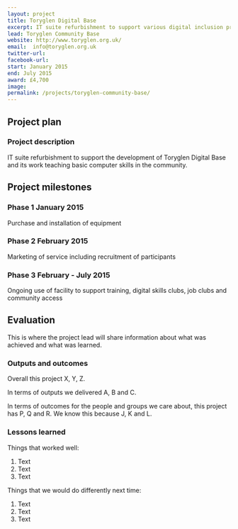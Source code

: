 ```yaml
---
layout: project
title: Toryglen Digital Base
excerpt: IT suite refurbishment to support various digital inclusion projects
lead: Toryglen Community Base
website: http://www.toryglen.org.uk/
email:  info@toryglen.org.uk
twitter-url: facebook-url: 
start: January 2015
end: July 2015
award: £4,700
image:
permalink: /projects/toryglen-community-base/ 
---
```


## Project plan

### Project description

IT suite refurbishment to support the development of Toryglen Digital Base and its work teaching basic computer skills in the community. 


## Project milestones

### Phase 1 January 2015

Purchase and installation of equipment

### Phase 2 February 2015

Marketing of service including recruitment of participants 

### Phase 3 February - July 2015

Ongoing use of facility to support training, digital skills clubs, job clubs and community access 


## Evaluation

This is where the project lead will share information about what was achieved and what was learned.

### Outputs and outcomes

Overall this project X, Y, Z.

In terms of outputs we delivered A, B and C.

In terms of outcomes for the people and groups we care about, this project has P, Q and R. We know this because J, K and L.

### Lessons learned

Things that worked well:

1. Text
2. Text
3. Text

Things that we would do differently next time:

1. Text
2. Text
3. Text
